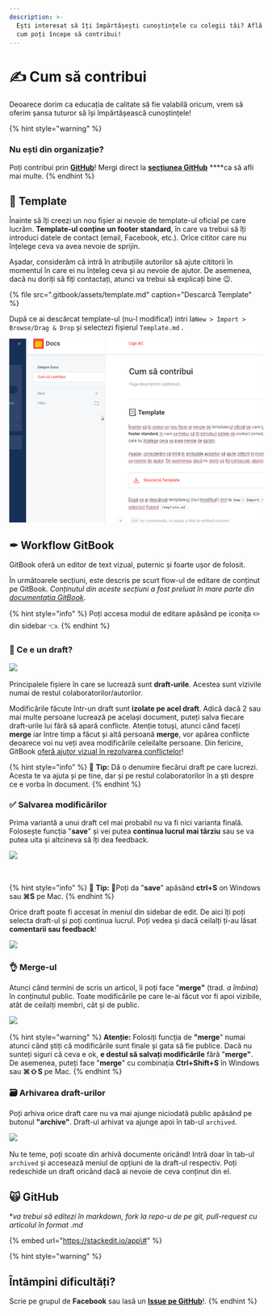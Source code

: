 ```yaml
---
description: >-
  Ești interesat să îți împărtășești cunoștințele cu colegii tăi? Află de aici
  cum poți începe să contribui!
---
```


# ✍ Cum să contribui

Deoarece dorim ca educația de calitate să fie valabilă oricum, vrem să oferim șansa tuturor să își împărtășească cunoștințele! 

{% hint style="warning" %}
### Nu ești din organizație?

Poți contribui prin [**GitHub**](https://github.com/ligaac/docs)! Mergi direct la [**secțiunea GitHub**](https://docs.ligaac.ro/contributions/#github) ****ca să afli mai multe.
{% endhint %}

## 📃 Template

Înainte să îți creezi un nou fișier ai nevoie de template-ul oficial pe care lucrăm. **Template-ul conține un footer standard**, în care va trebui să îți introduci datele de contact \(email, Facebook, etc.\). Orice cititor care nu înțelege ceva va avea nevoie de sprijin.

Așadar, considerăm că intră în atribuțiile autorilor să ajute cititorii în momentul în care ei nu înțeleg ceva și au nevoie de ajutor. De asemenea, dacă nu doriți să fiți contactați, atunci va trebui să explicați bine 😉.

{% file src=".gitbook/assets/template.md" caption="Descarcă Template" %}

După ce ai descărcat template-ul \(nu-l modifica!\) intri la`New > Import > Browse/Drag & Drop` și selectezi fișierul `Template.md` .

![Cum s&#x103; dai import la template.](.gitbook/assets/how-to-template.gif)

## ✒ Workflow GitBook

GitBook oferă un editor de text vizual, puternic și foarte ușor de folosit.

În următoarele secțiuni, este descris pe scurt flow-ul de editare de conținut pe GitBook. _Conținutul din aceste secțiuni a fost preluat în mare parte din_ [_documentația GitBook_](https://docs.gitbook.com).

{% hint style="info" %}
Poți accesa modul de editare apăsând pe iconița ✏️ din sidebar 👈.
{% endhint %}

### ​📝 Ce e un draft?

![](https://gblobscdn.gitbook.com/assets%2Fgitbook%2F-Lt-wrCgCEVSU-XMHqbn%2F-Lt-xI4hxZkvav5xYF1g%2Fassets_-LjqEs59tx3tzs90Rqcl_-LreTR402wEWfd7o4QNA_-LreTVe1vT-bx1GPHoRF_creation-draft.gif?alt=media&token=297f175a-b8d4-480b-946b-90afe0327eb4)

Principalele fișiere în care se lucrează sunt **draft-urile**. Acestea sunt vizivile numai de restul colaboratorilor/autorilor.

Modificările făcute într-un draft sunt **izolate pe acel draft**. Adică dacă 2 sau mai multe persoane lucrează pe același document, puteți salva fiecare draft-urile lui fără să apară conflicte. Atenție totuși, atunci când faceți **merge** iar între timp a făcut și altă persoană **merge**, vor apărea conflicte deoarece voi nu veți avea modificările celeilalte persoane. Din fericire, GitBook [oferă ajutor vizual în rezolvarea conflictelor](https://docs.gitbook.com/collaboration/conflict-resolution)!

{% hint style="info" %}
​🧙 **Tip:** Dă o denumire fiecărui draft pe care lucrezi. Acesta te va ajuta și pe tine, dar și pe restul colaboratorilor în a ști despre ce e vorba în document.
{% endhint %}

### ​✅ Salvarea modificărilor

Prima variantă a unui draft cel mai probabil nu va fi nici varianta finală. Folosește funcția "**save**" și vei putea **continua lucrul mai târziu** sau se va putea uita și altcineva să îți dea feedback.

![](https://gblobscdn.gitbook.com/assets%2Fgitbook%2F-Lt-wrCgCEVSU-XMHqbn%2F-Lt-xZ7X92uZnaD6Ykgs%2Fimage.png?alt=media&token=69e7f080-76ea-43e3-917b-745eafd48379)

​

{% hint style="info" %}
🧙 **Tip:** 📝Poți da "**save**" apăsând **ctrl+S** on Windows sau **⌘S** pe Mac.
{% endhint %}

Orice draft poate fi accesat în meniul din sidebar de edit. De aici îți poți selecta draft-ul și poți continua lucrul. Poți vedea și dacă ceilalți ți-au lăsat **comentarii sau feedback**!

![](https://gblobscdn.gitbook.com/assets%2Fgitbook%2F-Lt-wrCgCEVSU-XMHqbn%2F-Lt-xiFpoXVr7xR8u_zN%2Fimage.png?alt=media&token=bdbaa264-996e-4a0e-b9fd-a3ae1158e888)

### ​👌 Merge-ul

Atunci când termini de scris un articol, îi poți face "**merge"** \(trad. _a îmbina_\) în conținutul public. Toate modificările pe care le-ai făcut vor fi apoi vizibile, atât de ceilalți membri, cât și de public.

![](https://gblobscdn.gitbook.com/assets%2Fgitbook%2F-Lt-wrCgCEVSU-XMHqbn%2F-Lt-xxymsAt75k_E4-x9%2Fassets_-LjqEs59tx3tzs90Rqcl_-LreVC_Aw2YYl_iJkQHj_-LreW9H9qOqbo2DB9mgj_merged-draft.gif?alt=media&token=ad875929-fddc-433f-9fd8-c4e8f424510c)

{% hint style="warning" %}
**Atenție:** Folosiți funcția de **"merge**" numai atunci când știți că modificările sunt finale și gata să fie publice. Dacă nu sunteți siguri că ceva e ok, **e destul să salvați modificările** fără "**merge"**. De asemenea, puteți face "**merge**" cu combinația **Ctrl+Shift+S** în Windows sau **⌘⇧S** pe Mac.
{% endhint %}

### ​🗃 Arhivarea draft-urilor

Poți arhiva orice draft care nu va mai ajunge niciodată public apăsând pe butonul **"archive"**. Draft-ul arhivat va ajunge apoi în tab-ul `archived`.

![](https://gblobscdn.gitbook.com/assets%2Fgitbook%2F-Lt-wrCgCEVSU-XMHqbn%2F-Lt-yamO_NIV1yDzlUSi%2Fimage.png?alt=media&token=09388930-bb6c-4436-ab17-b0ace6c9139a)

Nu te teme, poți scoate din arhivă documente oricând! Intră doar în tab-ul `archived` și accesează meniul de opțiuni de la draft-ul respectiv. Poți redeschide un draft oricând dacă ai nevoie de ceva conținut din el.

## 🙀 GitHub

\*_va trebui să editezi în markdown, fork la repo-u de pe git, pull-request cu articolul în format .md_

{% embed url="https://stackedit.io/app\#" %}

{% hint style="warning" %}
## Întâmpini dificultăți?

Scrie pe grupul de **Facebook**  sau lasă un [**Issue pe GitHub**](https://github.com/ligaac/docs/issues/new)!.
{% endhint %}

